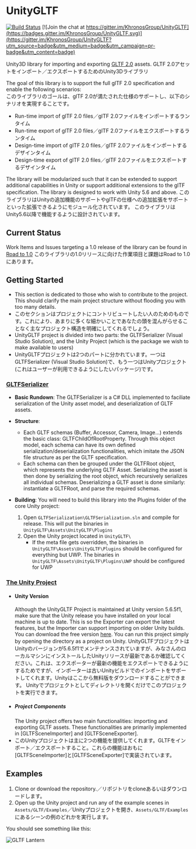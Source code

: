 # UnityGLTF

 [![Build Status](https://travis-ci.org/KhronosGroup/UnityGLTF.svg?branch=master)](https://travis-ci.org/KhronosGroup/UnityGLTF) [![Join the chat at https://gitter.im/KhronosGroup/UnityGLTF](https://badges.gitter.im/KhronosGroup/UnityGLTF.svg)](https://gitter.im/KhronosGroup/UnityGLTF?utm_source=badge&utm_medium=badge&utm_campaign=pr-badge&utm_content=badge)

Unity3D library for importing and exporting [GLTF 2.0](https://github.com/KhronosGroup/glTF/) assets. 
GLTF 2.0アセットをインポート／エクスポートするためのUnity3Dライブラリ

The goal of this library is to support the full glTF 2.0 specification and enable the following scenarios:  
このライブラリのゴールは、glTF 2.0が満たされた仕様のサポートし、以下のシナリオを実現することです。
- Run-time import of glTF 2.0 files／glTF 2.0ファイルをインポートするランタイム
- Run-time export of glTF 2.0 files／glTF 2.0ファイルをエクスポートするランタイム
- Design-time import of glTF 2.0 files／glTF 2.0ファイルをインポートするデザインタイム
- Design-time export of glTF 2.0 files／glTF 2.0ファイルをエクスポートするデザインタイム

The library will be modularized such that it can be extended to support additional capabilities in Unity or support additional extensions to the glTF specification.  The library is designed to work with Unity 5.6 and above.
このライブラリはUnityの追加機能のサポートやglTFの仕様への追加拡張をサポートといった拡張できるようにモジュール化されています。
このライブラリはUnity5.6以降で機能するように設計されています。

## Current Status

Work Items and Issues targeting a 1.0 release of the library can be found in
[Road to 1.0](https://github.com/KhronosGroup/UnityGLTF/projects/1)
このライブラリの1.0リリースに向けた作業項目と課題はRoad to 1.0にあります。
	
## Getting Started
- This section is dedicated to those who wish to contribute to the project. This should clarify the main project structure without flooding you with too many details.
- このセクションはプロジェクトにコントリビュートしたい人のためのものです。これにより、あまりに多くな細かいことであなたの頭を混んがらせることなく主なプロジェクト構造を明確にしてくれるでしょう。
- UnityGLTF project is divided into two parts: the GLTFSerializer (Visual Studio Solution), and the Unity Project (which is the package we wish to make available to users)
- UnityGLTFプロジェクトは2つのパートに分かれています。一つはGLTFSerializer (Visual Studio Solution)で、もう一つはUnityプロジェクト(これはユーザーが利用できるようにしたいパッケージ)です。

### [GLTFSerializer](https://github.com/KhronosGroup/UnityGLTF/tree/master/GLTFSerialization)
- **Basic Rundown**: The GLTFSerializer is a C# DLL implemented to faciliate serialization of the Unity asset model, and deserialization of GLTF assets.

- **Structure**: 
	- Each GLTF schemas (Buffer, Accessor, Camera, Image...) extends the basic class: GLTFChildOfRootProperty. Through this object model, each schema can have its own defined serialization/deserialization functionalities, which imitate the JSON file structure as per the GLTF specification.
	- Each schema can then be grouped under the GLTFRoot object, which represents the underlying GLTF Asset. Serializing the asset is then done by serializing the root object, which recursively serializes all individual schemas. Deserializing a GLTF asset is done similarly: instantiate a GLTFRoot, and parse the required schemas.

- **Building**: You will need to build this library into the Plugins folder of the core Unity project: 
	1. Open `GLTFSerialization\GLTFSerialization.sln` and compile for release. This will put the binaries in `UnityGLTF\Assets\UnityGLTF\Plugins`
	2. Open the Unity project located in `UnityGLTF\`
		* If the meta file gets overridden, the binaries in `UnityGLTF\Assets\UnityGLTF\Plugins` should be configured for everything but UWP. The binaries in `UnityGLTF\Assets\UnityGLTF\Plugins\UWP` should be configured for UWP

### [The Unity Project](https://github.com/KhronosGroup/UnityGLTF/tree/master/UnityGLTF)
- #### Unity Version
	Although the UnityGLTF Project is maintained at Unity version 5.6.5f1, make sure that the Unity release you have installed on your local machine is up to date. This is so the Exporter can export the latest features, but the Importer can support importing on older Unity builds. You can download the free version [here](https://unity3d.com/get-unity/download/archive). You can run this project simply by opening the directory as a project on Unity.
	UnityGLTFプロジェクトはUnityのバージョンが5.6.5f1でメンテナンスされていますが、みなさんのローカルマシンにインストールしたUnityリリースが最新であるか確認してください。これは、エクスポーターが最新の機能をエクスポートできるようにするためですが、インポーターは古いUnityビルドでのインポートをサポートしてくれます。Unityはここから無料版をダウンロードすることができます。 Unityでプロジェクトとしてディレクトリを開くだけでこのプロジェクトを実行できます。
- ##### Project Components
	The Unity project offers two main functionalities: importing and exporting GLTF assets. These functionalities are primarily implemented in [GLTFSceneImporter] and [GLTFSceneExporter]. 
- このUnityプロジェクトは主に2つの機能を提供してくれます。GLTFをインポート／エクスポートすること。これらの機能はおもに[GLTFSceneImporter]と[GLTFSceneExporter]で実装されています。

## Examples
1. Clone or download the repository.／リポジトリをcloneあるいはダウンロードします。
2. Open up the Unity project and run any of the example scenes in `Assets/GLTF/Examples`／Unityプロジェクトを開き、`Assets/GLTF/Examples`にあるシーンの例のどれかを実行します。

You should see something like this:

![GLTF Lantern](/Screenshots/Lantern.png)
